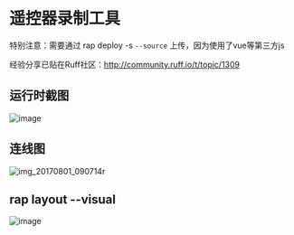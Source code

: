 # 遥控器录制工具

特别注意：需要通过 rap deploy -s `--source` 上传，因为使用了vue等第三方js

经验分享已贴在Ruff社区：http://community.ruff.io/t/topic/1309

## 运行时截图
![image](https://user-images.githubusercontent.com/342509/28805376-26471108-769c-11e7-98be-59b61fab467f.png)

## 连线图
![img_20170801_090714r](https://user-images.githubusercontent.com/342509/28805102-279760be-769a-11e7-99db-92e332ad32a2.jpg)

## rap layout --visual

![image](https://user-images.githubusercontent.com/342509/28805131-6480a67a-769a-11e7-95a2-37a83cd551e7.png)
